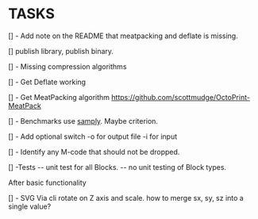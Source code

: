 # TASKS

[] - Add note on the README that meatpacking and deflate is missing.

[] publish library, publish binary.

[] - Missing compression algorithms

[] - Get Deflate working

[] - Get MeatPacking algorithm
    <https://github.com/scottmudge/OctoPrint-MeatPack>

[] - Benchmarks use [samply](https://crates.io/crates/samply). Maybe criterion.

[] - Add optional switch -o for output file -i for input

[] - Identify any M-code that should not be dropped.

[] -Tests
     -- unit test for all Blocks.
     -- no unit testing of Block types.

After basic functionality

[] - SVG Via cli rotate on Z axis and scale.
     how to merge sx, sy, sz into a single value?
